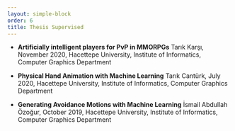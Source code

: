```yaml
---
layout: simple-block
order: 6
title: Thesis Supervised
---
```

* __Artificially intelligent players for PvP in MMORPGs__ 
Tarık Karşı, November 2020, Hacettepe University, Institute of Informatics, Computer Graphics Department

* __Physical Hand Animation with Machine Learning__
Tarık Cantürk, July 2020, Hacettepe University, Institute of Informatics, Computer Graphics Department

* __Generating Avoidance Motions with Machine Learning__
İsmail Abdullah Özoğur, October 2019, Hacettepe University, Institute of Informatics, Computer Graphics Department

